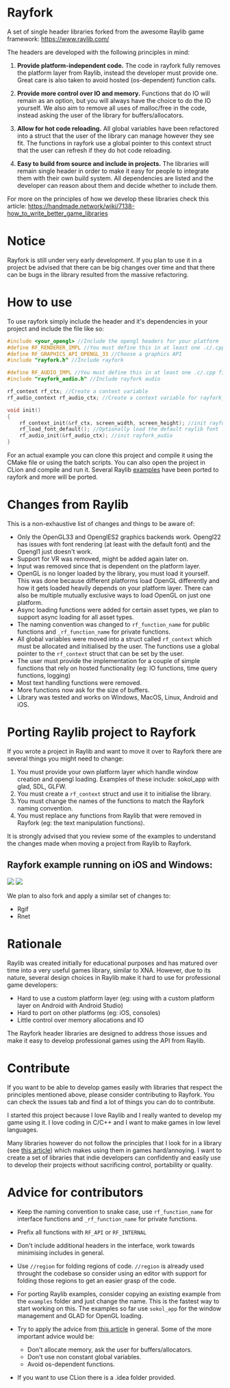 # Rayfork
A set of single header libraries forked from the awesome Raylib game framework: https://www.raylib.com/

The headers are developed with the following principles in mind:

1. **Provide platform-independent code.**
The code in rayfork fully removes the platform layer from Raylib, instead the developer must provide one. Great care is also taken
to avoid hosted (os-dependent) function calls.

2. **Provide more control over IO and memory.**
Functions that do IO will remain as an option, but you will always have the choice to do the IO yourself.
We also aim to remove all uses of malloc/free in the code, instead asking the user of the library for buffers/allocators.

3. **Allow for hot code reloading.**
All global variables have been refactored into a struct that the user of the library can manage however they see fit.
The functions in rayfork use a global pointer to this context struct that the user can refresh if they do hot code reloading.

4. **Easy to build from source and include in projects.**
The libraries will remain single header in order to make it easy for people to integrate them with their own build system.
All dependencies are listed and the developer can reason about them and decide whether to include them.

For more on the principles of how we develop these libraries check this article: https://handmade.network/wiki/7138-how_to_write_better_game_libraries

# Notice
Rayfork is still under very early development. If you plan to use it in a project be advised that there can be big changes over time
and that there can be bugs in the library resulted from the massive refactoring. 

# How to use
To use rayfork simply include the header and it's dependencies in your project and include the file like so:
```cpp
#include <your_opengl> //Include the opengl headers for your platform
#define RF_RENDERER_IMPL //You must define this in at least one .c/.cpp files to include the implementation
#define RF_GRAPHICS_API_OPENGL_33 //Choose a graphics API
#include "rayfork.h" //Include rayfork

#define RF_AUDIO_IMPL //You must define this in at least one .c/.cpp files to include the implementation
#include "rayfork_audio.h" //Include rayfork audio

rf_context rf_ctx; //Create a context variable
rf_audio_context rf_audio_ctx; //Create a context variable for rayfork_audio. Note that in the case of rayfork_audio the context struct must be in the same translation unit as the implementation

void init()
{
    rf_context_init(&rf_ctx, screen_width, screen_height); //init rayfork
    rf_load_font_default(); //Optionally load the default raylib font
    rf_audio_init(&rf_audio_ctx); //init rayfork_audio
}
```

For an actual example you can clone this project and compile it using the CMake file or using the batch scripts.
You can also open the project in CLion and compile and run it.
Several Raylib [examples](https://www.raylib.com/examples.html) have been ported to rayfork and more will be ported.

# Changes from Raylib

This is a non-exhaustive list of changes and things to be aware of:
- Only the OpenGL33 and OpenglES2 graphics backends work. Opengl22 has issues with font rendering (at least with the default font) and the Opengl1 just doesn't work. 
- Support for VR was removed, might be added again later on.
- Input was removed since that is dependent on the platform layer.
- OpenGL is no longer loaded by the library, you must load it yourself. This was done because different platforms load OpenGL differently
and how it gets loaded heavily depends on your platform layer. There can also be multiple mutually exclusive ways to load OpenGL on just one platform.
- Async loading functions were added for certain asset types, we plan to support async loading for all asset types.
- The naming convention was changed to `rf_function_name` for public functions and `_rf_function_name` for private functions.
- All global variables were moved into a struct called `rf_context` which must be allocated and initialised by the user. The functions use a global pointer to the `rf_context` struct that can be set by the user.
- The user must provide the implementation for a couple of simple functions that rely on hosted functionality (eg: IO functions, time query functions, logging)
- Most text handling functions were removed.
- More functions now ask for the size of buffers.
- Library was tested and works on Windows, MacOS, Linux, Android and iOS.

# Porting Raylib project to Rayfork

If you wrote a project in Raylib and want to move it over to Rayfork there are several things you might need to change:

1. You must provide your own platform layer which handle window creation and opengl loading. Examples of these include: sokol_app with glad, SDL, GLFW.
2. You must create a `rf_context` struct and use it to initialise the library.
3. You must change the names of the functions to match the Rayfork naming convention.
4. You must replace any functions from Raylib that were removed in Rayfork (eg: the text manipulation functions).

It is strongly advised that you review some of the examples to understand the changes made when moving a project from Raylib to Rayfork.

## Rayfork example running on iOS and Windows:
![](https://i.gyazo.com/a61b1fa44732a4cfbf4e7e59a2c5f772.png)
![](https://i.gyazo.com/thumb/1000/95dd519e8c6d6733acdb70f746a169fc-png.jpg)

We plan to also fork and apply a similar set of changes to:
- Rgif
- Rnet

# Rationale

Raylib was created initially for educational purposes and has matured over time into a very useful games library, similar to XNA. 
However, due to its nature, several design choices in Raylib make it hard to use for professional game developers: 
- Hard to use a custom platform layer (eg: using with a custom platform layer on Android with Android Studio)
- Hard to port on other platforms (eg: iOS, consoles)
- Little control over memory allocations and IO

The Rayfork header libraries are designed to address those issues and make it easy to develop professional games using the API from Raylib.

# Contribute
If you want to be able to develop games easily with libraries that respect the principles mentioned above, please consider contributing to Rayfork.
You can check the issues tab and find a lot of things you can do to contribute.

I started this project because I love Raylib and I really wanted to develop my game using it. 
I love coding in C/C++ and I want to make games in low level languages.

Many libraries however do not follow the principles that I look for in a library (see [this article](https://handmade.network/wiki/7138-how_to_write_better_game_libraries)) which makes using them in games hard/annoying.
I want to create a set of libraries that indie developers can confidently and easily use to develop their projects without sacrificing control, portability or quality.

# Advice for contributors
- Keep the naming convention to snake case, use `rf_function_name` for interface functions and `_rf_function_name` for private functions.

- Prefix all functions with `RF_API` or `RF_INTERNAL`

- Don't include additional headers in the interface, work towards minimising includes in general.

- Use `//region` for folding regions of code. `//region` is already used throught the codebase so consider using an editor with support for folding those regions to get an easier grasp of the code.

- For porting Raylib examples, consider copying an existing example from the `examples` folder and just change the name. This is the fastest way to start working on this. The examples so far use `sokol_app` for the window management and GLAD for OpenGL loading.

- Try to apply the advice from [this article](https://handmade.network/wiki/7138-how_to_write_better_game_libraries) in general. 
Some of the more important advice would be:
  - Don't allocate memory, ask the user for buffers/allocators.
  - Don't use non constant global variables.
  - Avoid os-dependent functions.

- If you want to use CLion there is a .idea folder provided.
